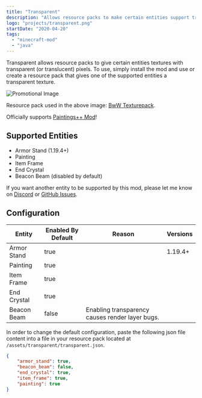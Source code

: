 ```yaml
---
title: "Transparent"
description: "Allows resource packs to make certain entities support transparency."
logo: "projects/transparent.png"
startDate: "2020-04-20"
tags:
  - "minecraft-mod"
  - "java"
---
```


Transparent allows resource packs to give certain entities textures with transparent (or translucent) pixels. To use, simply install the mod and use or create a resource pack that gives one of the supported entities a transparent texture.

![Promotional Image](https://github.com/Trikzon/transparent/blob/1.20/promo.png?raw=true)

Resource pack used in the above image: [BwW Texturepack](https://www.curseforge.com/minecraft/texture-packs/bww-texturepack).

Officially supports [Paintings++ Mod](https://www.curseforge.com/minecraft/mc-mods/paintings)!

## Supported Entities
- Armor Stand (1.19.4+)
- Painting
- Item Frame
- End Crystal
- Beacon Beam (disabled by default)

If you want another entity to be supported by this mod, please let me know on [Discord](https://discord.gg/aqXkvbJ) or [GitHub Issues](https://github.com/Trikzon/transparent/issues).

## Configuration
| Entity      | Enabled By Default | Reason                                          | Versions |
|-------------|--------------------|-------------------------------------------------|----------|
| Armor Stand | true               |                                                 | 1.19.4+  |
| Painting    | true               |                                                 |          |
| Item Frame  | true               |                                                 |          |
| End Crystal | true               |                                                 |          |
| Beacon Beam | false              | Enabling transparency causes render layer bugs. |          |

In order to change the default configuration, paste the following json file content into a file in your resource pack located at `/assets/transparent/transparent.json`.

```json
{
    "armor_stand": true,
    "beacon_beam": false,
    "end_crystal": true,
    "item_frame": true,
    "painting": true
}
```

<style lang="scss">
    img {
        max-width: 100%;
        height: auto;
    }
</style>
